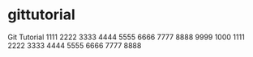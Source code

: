 # gittutorial
Git Tutorial
1111
2222
3333
4444
5555
6666
7777
8888
9999
1000
1111
2222
3333
4444
5555
6666
7777
8888
